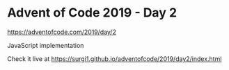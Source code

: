 # Advent of Code 2019 - Day 2

https://adventofcode.com/2019/day/2

JavaScript implementation

Check it live at https://surgi1.github.io/adventofcode/2019/day2/index.html